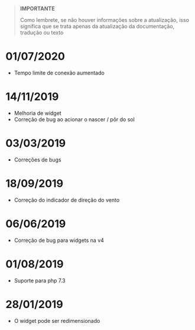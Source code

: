 >**IMPORTANTE**
>
>Como lembrete, se não houver informações sobre a atualização, isso significa que se trata apenas da atualização da documentação, tradução ou texto

# 01/07/2020

- Tempo limite de conexão aumentado

# 14/11/2019

- Melhoria de widget
- Correção de bug ao acionar o nascer / pôr do sol

# 03/03/2019

- Correções de bugs

# 18/09/2019

- Correção do indicador de direção do vento

# 06/06/2019

- Correção de bug para widgets na v4

# 01/08/2019

- Suporte para php 7.3

# 28/01/2019

- O widget pode ser redimensionado
